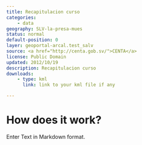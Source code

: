 ```yaml
---
title: Recapitulacion curso
categories: 
    - data
geography: SLV-la-presa-mues
status: normal
default-position: 0
layer: geoportal-arcal.test_salv
source: <a href="http://centa.gob.sv/">CENTA</a>
license: Public Domain
updated: 2012/10/19
description: Recapitulacion curso 
downloads:
    - type: kml
      link: link to your kml file if any

---
```


# How does it work?

Enter Text in Markdown format.